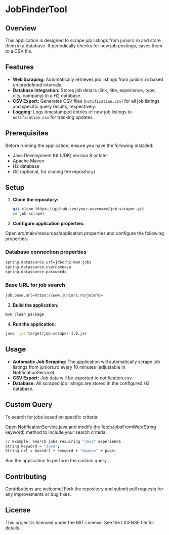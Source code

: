 # JobFinderTool

## Overview

This application is designed to scrape job listings from juniors.ro and store them in a database. It periodically checks for new job postings, saves them to a CSV file.
## Features

- **Web Scraping:** Automatically retrieves job listings from juniors.ro based on predefined intervals.
- **Database Integration:** Stores job details (link, title, experience, type, city, company) in a H2 database.
- **CSV Export:** Generates CSV files (`notification.csv`) for all job listings and specific query results, respectively.
- **Logging:** Logs timestamped entries of new job listings to `notification.csv` for tracking updates.

## Prerequisites

Before running the application, ensure you have the following installed:

- Java Development Kit (JDK) version 8 or later
- Apache Maven
- H2 database 
- Git (optional, for cloning the repository)

## Setup

1. **Clone the repository:**

   ```bash
   git clone https://github.com/your-username/job-scraper.git
   cd job-scraper
   ```

2. **Configure application properties:**

Open src/main/resources/application.properties and configure the following properties:

### Database connection properties

```bash
spring.datasource.url=jdbc:h2:mem:jobs
spring.datasource.username=sa
spring.datasource.password=
```

### Base URL for job search

```bash
job.base.url=https://www.juniors.ro/jobs?q=
```

3. **Build the application:**

```bash
mvn clean package
```

4. **Run the application:**

```bash
java -jar target/job-scraper-1.0.jar
```

## Usage
- **Automatic Job Scraping:** The application will automatically scrape job listings from juniors.ro every 10 minutes (adjustable in NotificationService).
- **CSV Export:** Job data will be exported to notification.csv.
- **Database:** All scraped job listings are stored in the configured H2 database.

## Custom Query
To search for jobs based on specific criteria:

Open NotificationService.java and modify the fetchJobsFromWeb(String keyword) method to include your search criteria.

```bash
// Example: Search jobs requiring "Java" experience
String keyword = "Java";
String url = baseUrl + keyword + "&page=" + page;
```

Run the application to perform the custom query.

## Contributing
Contributions are welcome! Fork the repository and submit pull requests for any improvements or bug fixes.

## License
This project is licensed under the MIT License. See the LICENSE file for details.
